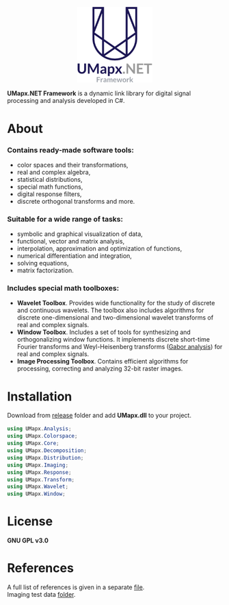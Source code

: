 <p align="center"><img width="35%" src="docs/umapx_logo_main.png" /></p>

**UMapx.NET Framework** is a dynamic link library for digital signal processing and analysis developed in C#.

# About
### Contains ready-made software tools:
* color spaces and their transformations,
* real and complex algebra,
* statistical distributions,
* special math functions,
* digital response filters,
* discrete orthogonal transforms and more.

### Suitable for a wide range of tasks:
* symbolic and graphical visualization of data,
* functional, vector and matrix analysis,
* interpolation, approximation and optimization of functions,
* numerical differentiation and integration,
* solving equations,
* matrix factorization.

### Includes special math toolboxes:
* **Wavelet Toolbox**. Provides wide functionality for the study of discrete and continuous wavelets. The toolbox also includes algorithms for discrete one-dimensional and two-dimensional wavelet transforms of real and complex signals.
* **Window Toolbox**. Includes a set of tools for synthesizing and orthogonalizing window functions. It implements discrete short-time Fourier transforms and Weyl-Heisenberg transforms ([Gabor analysis](https://github.com/asiryan/Weyl-Heisenberg-Bases-Toolbox)) for real and complex signals.
* **Image Processing Toolbox**. Contains efficient algorithms for processing, correcting and analyzing 32-bit raster images.

# Installation
Download from [release](release) folder and add **UMapx.dll** to your project.  
```c#
using UMapx.Analysis;
using UMapx.Colorspace;
using UMapx.Core;
using UMapx.Decomposition;
using UMapx.Distribution;
using UMapx.Imaging;
using UMapx.Response;
using UMapx.Transform;
using UMapx.Wavelet;
using UMapx.Window;
```

# License
**GNU GPL v3.0**  

# References
A full list of references is given in a separate [file](docs/references.pdf).  
Imaging test data [folder](https://yadi.sk/d/rix2T-ARtGm4Dg).  
